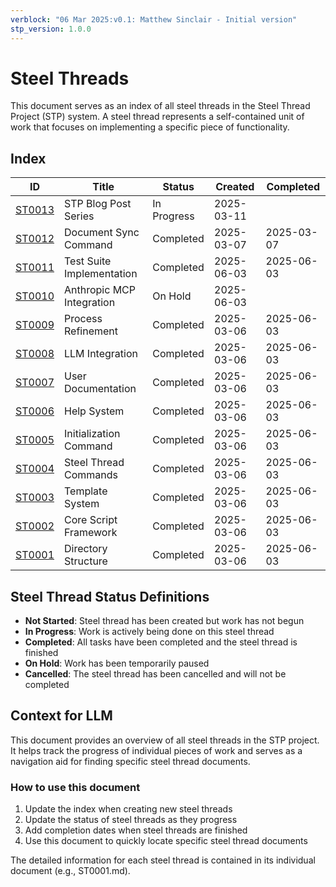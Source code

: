 ```yaml
---
verblock: "06 Mar 2025:v0.1: Matthew Sinclair - Initial version"
stp_version: 1.0.0
---
```

# Steel Threads

This document serves as an index of all steel threads in the Steel Thread Project (STP) system. A steel thread represents a self-contained unit of work that focuses on implementing a specific piece of functionality.

## Index

<!-- BEGIN: STEEL_THREAD_INDEX -->
| ID                      | Title                                    | Status       | Created    | Completed  |
| ----------------------- | ---------------------------------------- | ------------ | ---------- | ---------- |
| [ST0013](./ST0013.md)   | STP Blog Post Series                     | In Progress  | 2025-03-11 |            |
| [ST0012](./ST0012.md)   | Document Sync Command                    | Completed    | 2025-03-07 | 2025-03-07 |
| [ST0011](./ST0011.md)   | Test Suite Implementation                | Completed    | 2025-06-03 | 2025-06-03 |
| [ST0010](./ST0010.md)   | Anthropic MCP Integration                | On Hold      | 2025-06-03 |            |
| [ST0009](./ST0009.md)   | Process Refinement                       | Completed    | 2025-03-06 | 2025-06-03 |
| [ST0008](./ST0008.md)   | LLM Integration                          | Completed    | 2025-03-06 | 2025-06-03 |
| [ST0007](./ST0007.md)   | User Documentation                       | Completed    | 2025-03-06 | 2025-06-03 |
| [ST0006](./ST0006.md)   | Help System                              | Completed    | 2025-03-06 | 2025-06-03 |
| [ST0005](./ST0005.md)   | Initialization Command                   | Completed    | 2025-03-06 | 2025-06-03 |
| [ST0004](./ST0004.md)   | Steel Thread Commands                    | Completed    | 2025-03-06 | 2025-06-03 |
| [ST0003](./ST0003.md)   | Template System                          | Completed    | 2025-03-06 | 2025-06-03 |
| [ST0002](./ST0002.md)   | Core Script Framework                    | Completed    | 2025-03-06 | 2025-06-03 |
| [ST0001](./ST0001.md)   | Directory Structure                      | Completed    | 2025-03-06 | 2025-06-03 |
<!-- END: STEEL_THREAD_INDEX -->

## Steel Thread Status Definitions

<!-- BEGIN: STATUS_DEFINITIONS -->
- **Not Started**: Steel thread has been created but work has not begun
- **In Progress**: Work is actively being done on this steel thread
- **Completed**: All tasks have been completed and the steel thread is finished
- **On Hold**: Work has been temporarily paused
- **Cancelled**: The steel thread has been cancelled and will not be completed
<!-- END: STATUS_DEFINITIONS -->

## Context for LLM

This document provides an overview of all steel threads in the STP project. It helps track the progress of individual pieces of work and serves as a navigation aid for finding specific steel thread documents.

### How to use this document

<!-- BEGIN: USAGE_INSTRUCTIONS -->
1. Update the index when creating new steel threads
2. Update the status of steel threads as they progress
3. Add completion dates when steel threads are finished
4. Use this document to quickly locate specific steel thread documents
<!-- END: USAGE_INSTRUCTIONS -->

The detailed information for each steel thread is contained in its individual document (e.g., ST0001.md).
